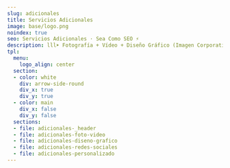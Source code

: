 ```yaml
---
slug: adicionales
title: Servicios Adicionales
image: base/logo.png
noindex: true
seo: Servicios Adicionales · Sea Como SEO ⚡️
description: lll➤ Fotografía + Vídeo + Diseño Gráfico (Imagen Corporativa, Logo, Tarjetas, Carteles...) + Redes Sociales (Gestión y Creación de Contenidos)...
tpl:
  menu:
    logo_align: center
  section:
  - color: white
    div: arrow-side-round
    div_x: true
    div_y: true
  - color: main
    div_x: false
    div_y: false
  sections:
  - file: adicionales-_header
  - file: adicionales-foto-video
  - file: adicionales-diseno-grafico
  - file: adicionales-redes-sociales
  - file: adicionales-personalizado
---
```


